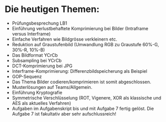 # Die heutigen Themen:
- Prüfungsbesprechung LB1
- Einführung verlustbehaftete Komprimierung bei Bilder (Intraframe versus Interframe)
- Einfache Verfahren wie Bildgrösse verkleinern etc.
- Reduktion auf Graustufenbild (Umwandlung RGB zu Graustufe 60%-G, 30%-R, 10%-B)
- Das Bildformat YCrCb
- Subsampling bei YCrCb
- DCT-Komprimierung bei JPG
- Interframe-Komprimierung: Differenzbildspeicherung als Beispiel
- GOP-Sequenz
- Das Thema Bilder codieren/komprimieren ist somit abgeschlossen.
- Musterlösungen auf Teams/Allgemein.
- Einführung Kryptografie
- Symmetrische Verschlüsselung (ROT, Vigenere, XOR als klassische und AES als aktuelles Verfahren)
- Aufgaben im Aufgabenskript bis und mit Aufgabe 7 fertig gelöst. Die Aufgabe 7 ist fakultativ aber sehr aufschlussreich!
